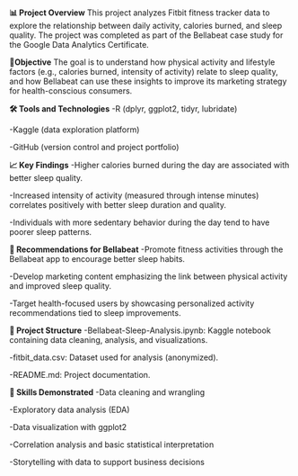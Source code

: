 **📊 Project Overview**
This project analyzes Fitbit fitness tracker data to explore the relationship between daily activity, calories burned, and sleep quality. The project was completed as part of the Bellabeat case study for the Google Data Analytics Certificate.

**🎯Objective**
The goal is to understand how physical activity and lifestyle factors (e.g., calories burned, intensity of activity) relate to sleep quality, and how Bellabeat can use these insights to improve its marketing strategy for health-conscious consumers.

**🛠️ Tools and Technologies**
-R (dplyr, ggplot2, tidyr, lubridate)

-Kaggle (data exploration platform)

-GitHub (version control and project portfolio)

**📈 Key Findings**
-Higher calories burned during the day are associated with better sleep quality.

-Increased intensity of activity (measured through intense minutes) correlates positively with better sleep duration and quality.

-Individuals with more sedentary behavior during the day tend to have poorer sleep patterns.

**🧠 Recommendations for Bellabeat**
-Promote fitness activities through the Bellabeat app to encourage better sleep habits.

-Develop marketing content emphasizing the link between physical activity and improved sleep quality.

-Target health-focused users by showcasing personalized activity recommendations tied to sleep improvements.

**📂 Project Structure**
-Bellabeat-Sleep-Analysis.ipynb: Kaggle notebook containing data cleaning, analysis, and visualizations.

-fitbit_data.csv: Dataset used for analysis (anonymized).

-README.md: Project documentation.

**🚀 Skills Demonstrated**
-Data cleaning and wrangling

-Exploratory data analysis (EDA)

-Data visualization with ggplot2

-Correlation analysis and basic statistical interpretation

-Storytelling with data to support business decisions
